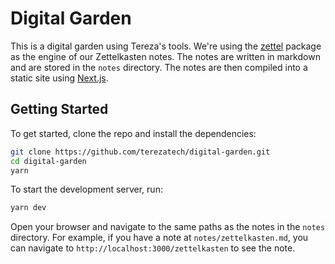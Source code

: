 # Digital Garden

This is a digital garden using Tereza's tools. We're using the [zettel](https://github.com/terezatech/tereza-tech/tree/main/packages/zettel) package as the engine of our Zettelkasten notes. The notes are written in markdown and are stored in the `notes` directory. The notes are then compiled into a static site using [Next.js](https://nextjs.org/).

## Getting Started

To get started, clone the repo and install the dependencies:

```bash
git clone https://github.com/terezatech/digital-garden.git
cd digital-garden
yarn
```

To start the development server, run:

```bash
yarn dev
```

Open your browser and navigate to the same paths as the notes in the `notes` directory. For example, if you have a note at `notes/zettelkasten.md`, you can navigate to `http://localhost:3000/zettelkasten` to see the note.
